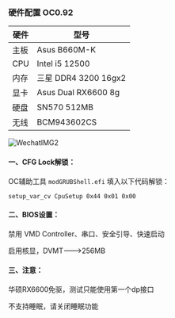 ### 硬件配置 OC0.92
| 硬件 | 型号                 |
| ---- | -------------------- |
| 主板 | Asus B660M-K         |
| CPU  | Intel i5 12500       |
| 内存 | 三星 DDR4 3200 16gx2 |
| 显卡 | Asus Dual RX6600 8g  |
| 硬盘 | SN570 512MB          |
| 无线 | BCM943602CS          |

![WechatIMG2](https://github.com/sh0w1ov3/B660M-K-i5-12500-RX6600/assets/33852403/4737144e-d70d-4631-9982-9235704148f7)

#### 一、CFG Lock解锁：

OC辅助工具 `modGRUBShell.efi` 填入以下代码解锁：

```
setup_var_cv CpuSetup 0x44 0x01 0x00
```

#### 二、BIOS设置：

禁用 VMD Controller、串口、安全引导、快速启动

启用核显，DVMT--->256MB

#### 三、注意：

华硕RX6600免驱，测试只能使用第一个dp接口

不支持睡眠，请关闭睡眠功能
